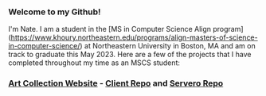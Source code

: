 ### Welcome to my Github!
I'm Nate. I am a student in the [MS in Computer Science Align program] (https://www.khoury.northeastern.edu/programs/align-masters-of-science-in-computer-science/) at Northeastern University in Boston, MA and am on track to graduate this May 2023. Here are a few of the projects that I have completed throughout my time as an MSCS student:

### [Art Collection Website](https://friendly-longma-f9c0b7.netlify.app/) - [Client Repo](https://github.com/nziegler87/CS5610-Art-Collector-Website) and [Servero Repo](./CS5610-Art-Collector-Website-Server)
